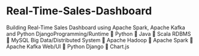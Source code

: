 # Real-Time-Sales-Dashboard
Building Real-Time Sales Dashboard using Apache Spark, Apache Kafka  and Python DjangoProgramming/Runtime  Python  Java  Scala  RDBMS  MySQL  Big Data/Distributed System  Apache Hadoop  Apache Spark  Apache Kafka  Web/UI  Python Django  Chart.js
